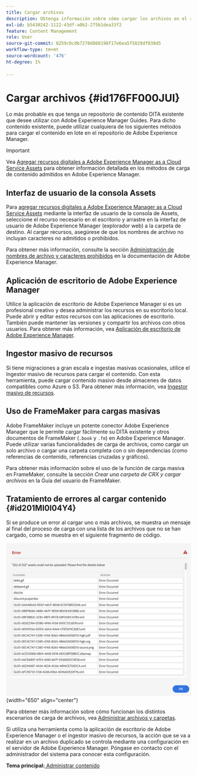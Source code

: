 ```yaml
---
title: Cargar archivos
description: Obtenga información sobre cómo cargar los archivos en el repositorio de AEM y gestionar errores. Conozca la interfaz de usuario de la consola de recursos, la aplicación de escritorio de AEM, el ingestor masivo de recursos y el uso de FrameMaker para la carga masiva.
exl-id: b5430242-1122-43df-a0b2-275b1dea33f2
feature: Content Management
role: User
source-git-commit: 0259c0c0b7270d860198f17e6ea5f5829df038d5
workflow-type: tm+mt
source-wordcount: '476'
ht-degree: 1%

---
```


# Cargar archivos {#id176FF000JUI}

Lo más probable es que tenga un repositorio de contenido DITA existente que desee utilizar con Adobe Experience Manager Guides. Para dicho contenido existente, puede utilizar cualquiera de los siguientes métodos para cargar el contenido en lote en el repositorio de Adobe Experience Manager.

>[!IMPORTANT]
>
> Vea [Agregar recursos digitales a Adobe Experience Manager as a Cloud Service Assets](https://experienceleague.adobe.com/docs/experience-manager-cloud-service/assets/manage/add-assets.html?lang=es) para obtener información detallada en los métodos de carga de contenido admitidos en Adobe Experience Manager.

## Interfaz de usuario de la consola Assets

Para [agregar recursos digitales a Adobe Experience Manager as a Cloud Service Assets](https://experienceleague.adobe.com/docs/experience-manager-cloud-service/assets/manage/add-assets.html?lang=es#filename-handling?lang=es#upload-assets) mediante la interfaz de usuario de la consola de Assets, seleccione el recurso necesario en el escritorio y arrastre en la interfaz de usuario de Adobe Experience Manager \(explorador web\) a la carpeta de destino. Al cargar recursos, asegúrese de que los nombres de archivo no incluyan caracteres no admitidos o prohibidos.

Para obtener más información, consulte la sección [Administración de nombres de archivo y caracteres prohibidos](https://experienceleague.adobe.com/docs/experience-manager-cloud-service/assets/manage/add-assets.html?lang=es#filename-handling) en la documentación de Adobe Experience Manager.

## Aplicación de escritorio de Adobe Experience Manager

Utilice la aplicación de escritorio de Adobe Experience Manager si es un profesional creativo y desea administrar los recursos en su escritorio local. Puede abrir y editar estos recursos con las aplicaciones de escritorio. También puede mantener las versiones y compartir los archivos con otros usuarios. Para obtener más información, vea [Aplicación de escritorio de Adobe Experience Manager](https://experienceleague.adobe.com/docs/experience-manager-desktop-app/using/using.html?lang=es).

## Ingestor masivo de recursos

Si tiene migraciones a gran escala e ingestas masivas ocasionales, utilice el Ingestor masivo de recursos para cargar el contenido. Con esta herramienta, puede cargar contenido masivo desde almacenes de datos compatibles como Azure o S3. Para obtener más información, vea [Ingestor masivo de recursos](https://experienceleague.adobe.com/docs/experience-manager-cloud-service/assets/manage/add-assets.html?lang=es#asset-bulk-ingestor).

## Uso de FrameMaker para cargas masivas

Adobe FrameMaker incluye un potente conector Adobe Experience Manager que le permite cargar fácilmente su DITA existente y otros documentos de FrameMaker \(`.book` y `.fm`\) en Adobe Experience Manager. Puede utilizar varias funcionalidades de carga de archivos, como cargar un solo archivo o cargar una carpeta completa con o sin dependencias \(como referencias de contenido, referencias cruzadas y gráficos\).

Para obtener más información sobre el uso de la función de carga masiva en FrameMaker, consulte la sección *Crear una carpeta de CRX y cargar archivos* en la Guía del usuario de FrameMaker.

## Tratamiento de errores al cargar contenido {#id201MI0I04Y4}

Si se produce un error al cargar uno o más archivos, se muestra un mensaje al final del proceso de carga con una lista de los archivos que no se han cargado, como se muestra en el siguiente fragmento de código.

![](images/uuid-files-failed-to-upload_cs.png){width="650" align="center"}

Para obtener más información sobre cómo funcionan los distintos escenarios de carga de archivos, vea [Administrar archivos y carpetas](authoring-file-management.md#).

Si utiliza una herramienta como la aplicación de escritorio de Adobe Experience Manager o el ingestor masivo de recursos, la acción que se va a realizar en un archivo duplicado se controla mediante una configuración en el servidor de Adobe Experience Manager. Póngase en contacto con el administrador del sistema para conocer esta configuración.

**Tema principal:**&#x200B;[&#x200B; Administrar contenido](authoring.md)
